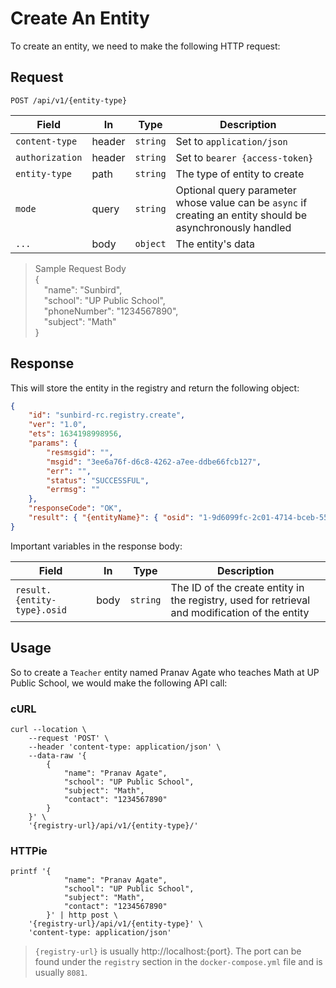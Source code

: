 # Create An Entity

To create an entity, we need to make the following HTTP request:

## Request

```http
POST /api/v1/{entity-type}
```

| Field           | In     | Type     | Description                                                                                                |
| --------------- | ------ | -------- | ---------------------------------------------------------------------------------------------------------- |
| `content-type`  | header | `string` | Set to `application/json`                                                                                  |
| `authorization` | header | `string` | Set to `bearer {access-token}`                                                                             |
| `entity-type`   | path   | `string` | The type of entity to create                                                                               |
| `mode`          | query  | `string` | Optional query parameter whose value can be `async` if creating an entity should be asynchronously handled |
| `...`           | body   | `object` | The entity's data                                                                                          |

> Sample Request Body\
> {\
>  "name": "Sunbird",\
>  "school": "UP Public School",\
>  "phoneNumber": "1234567890",\
>  "subject": "Math"\
> }

## Response

This will store the entity in the registry and return the following object:

```json
{
	"id": "sunbird-rc.registry.create",
	"ver": "1.0",
	"ets": 1634198998956,
	"params": {
		"resmsgid": "",
		"msgid": "3ee6a76f-d6c8-4262-a7ee-ddbe66fcb127",
		"err": "",
		"status": "SUCCESSFUL",
		"errmsg": ""
	},
	"responseCode": "OK",
	"result": { "{entityName}": { "osid": "1-9d6099fc-2c01-4714-bceb-55ff28c482f9" } }
}
```

Important variables in the response body:

| Field                       | In   | Type     | Description                                                                                    |
| --------------------------- | ---- | -------- | ---------------------------------------------------------------------------------------------- |
| `result.{entity-type}.osid` | body | `string` | The ID of the create entity in the registry, used for retrieval and modification of the entity |

## Usage

So to create a `Teacher` entity named Pranav Agate who teaches Math at UP Public School, we would make the following API call:

### cURL

```shell
curl --location \
	--request 'POST' \
	--header 'content-type: application/json' \
	--data-raw '{
		{
            "name": "Pranav Agate",
            "school": "UP Public School",
            "subject": "Math",
            "contact": "1234567890"
        }
	}' \
	'{registry-url}/api/v1/{entity-type}/'
```

### HTTPie

```http
printf '{
            "name": "Pranav Agate",
            "school": "UP Public School",
            "subject": "Math",
            "contact": "1234567890"
        }' | http post \
	'{registry-url}/api/v1/{entity-type}' \
	'content-type: application/json'
```

> `{registry-url}` is usually http://localhost:{port}. The port can be found under the `registry` section in the `docker-compose.yml` file and is usually `8081`.
